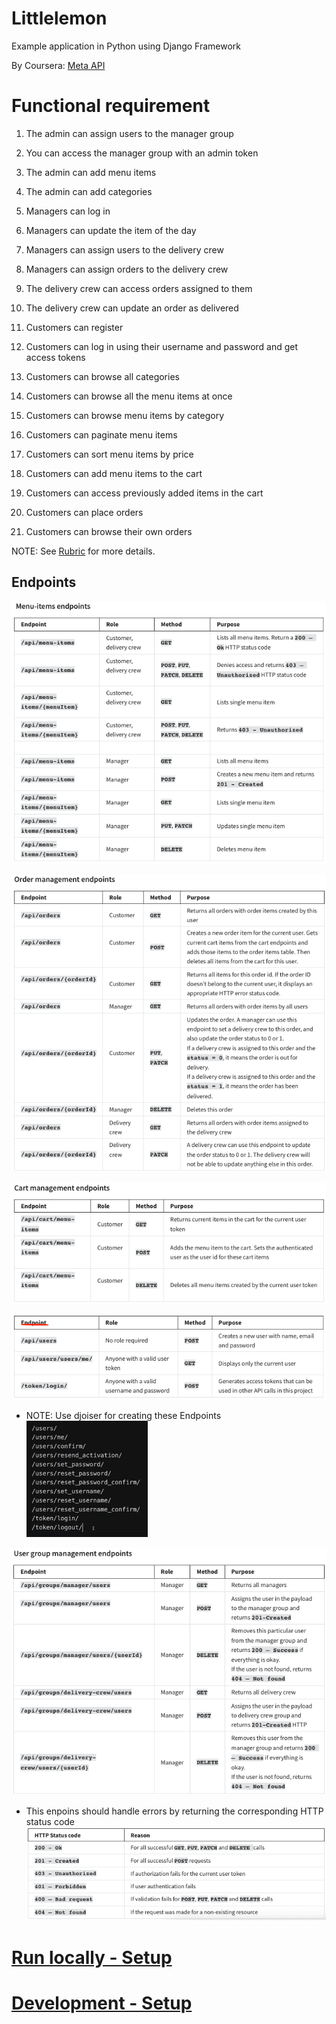 # Littlelemon
Example application in Python using Django Framework

By Coursera: [Meta API](https://www.coursera.org/learn/apis?specialization=meta-back-end-developer)

# Functional requirement

1. The admin can assign users to the manager group

2.	You can access the manager group with an admin token

3.	The admin can add menu items 

4.	The admin can add categories

5.	Managers can log in 

6.	Managers can update the item of the day

7.	Managers can assign users to the delivery crew

8.	Managers can assign orders to the delivery crew

9.	The delivery crew can access orders assigned to them

10. The delivery crew can update an order as delivered

11. Customers can register

12.	Customers can log in using their username and password and get access tokens

13.	Customers can browse all categories 

14.	Customers can browse all the menu items at once

15.	Customers can browse menu items by category

16.	Customers can paginate menu items

17.	Customers can sort menu items by price

18.	Customers can add menu items to the cart

19.	Customers can access previously added items in the cart

20.	Customers can place orders

21.	Customers can browse their own orders

NOTE: See [Rubric](/docs/rubric.md) for more details.

## Endpoints

![Menu Items Endpoints](/docs/imgs/menu-items.png "Menu Items Endpoints")

![order Endpoints](/docs/imgs/order.png "Order Enpoints")

![Cart Endpoints](/docs/imgs/cart.png "Cart Endpoints")

![Users Endpoints](/docs/imgs/users.png "Users Endpoints")

* NOTE: Use djoiser for creating these Endpoints
![Djosier Endpoints](/docs/imgs/djosier.png "Djosier Endpoints")


![Groups Endpoints](/docs/imgs/groups.png "Groups Endpoints")

* This enpoins should handle errors by returning the corresponding HTTP status code
![HTTP status code](/docs/imgs/errors.png "HTTP status code")

# [Run locally - Setup](/docs/run-setup.md)

# [Development - Setup](/docs/dev-setup.md)